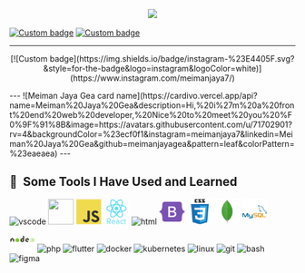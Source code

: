 <p align="center">
  <img src="https://capsule-render.vercel.app/api?text=Hey Everyone!🕹️&animation=fadeIn&type=waving&color=gradient&height=100"/>
</p>

[![Custom badge](https://img.shields.io/badge/linkedin-%230077B5.svg?&style=for-the-badge&logo=linkedin&logoColor=white)](https://www.linkedin.com/in/meiman-jaya-gea-530280184/)
[![Custom badge](https://img.shields.io/badge/Website-FF7139?style=for-the-badge&logo=Firefox-Browser&logoColor=white)](https://meimanjayagea.com/)

---
<p align="center">
[![Custom badge](https://img.shields.io/badge/instagram-%23E4405F.svg?&style=for-the-badge&logo=instagram&logoColor=white)](https://www.instagram.com/meimanjaya7/)
</p>
---
![Meiman Jaya Gea card name](https://cardivo.vercel.app/api?name=Meiman%20Jaya%20Gea&description=Hi,%20i%27m%20a%20front%20end%20web%20developer,%20Nice%20to%20meet%20you%20%F0%9F%91%8B&image=https://avatars.githubusercontent.com/u/71702901?rv=4&backgroundColor=%23ecf0f1&instagram=meimanjaya7&linkedin=Meiman%20Jaya%20Gea&github=meimanjayagea&pattern=leaf&colorPattern=%23eaeaea)
---

<h2> 🚀 &nbsp;Some Tools I Have Used and Learned</h2>
<p align="left">
<img src="https://cdn.jsdelivr.net/gh/devicons/devicon/icons/vscode/vscode-original.svg" alt="vscode" width="45" height="45"/>
<img src="https://cdn.jsdelivr.net/gh/devicons/devicon/icons/cplusplus/cplusplus-original.svg" width="45" height="45"/>
<img src="https://raw.githubusercontent.com/devicons/devicon/master/icons/javascript/javascript-original.svg" alt="javascript" width="45" height="45" />
<img src="https://raw.githubusercontent.com/devicons/devicon/master/icons/react/react-original-wordmark.svg" alt="react" width="45" height="45" />
<img src="https://cdn.jsdelivr.net/gh/devicons/devicon/icons/html5/html5-original.svg" alt="html" width="45" height="45"/>
<img src="https://raw.githubusercontent.com/devicons/devicon/master/icons/bootstrap/bootstrap-plain.svg" alt="bootstrap" width="45" height="45" />
<img src="https://raw.githubusercontent.com/devicons/devicon/master/icons/css3/css3-original-wordmark.svg" alt="css3" width="45" height="45" />
<img src="https://raw.githubusercontent.com/devicons/devicon/master/icons/mongodb/mongodb-original.svg" alt="mongodb" width="45" height="45" />
<img src="https://raw.githubusercontent.com/devicons/devicon/master/icons/mysql/mysql-original-wordmark.svg" alt="mysql" width="45" height="45" />
<img src="https://raw.githubusercontent.com/devicons/devicon/master/icons/nodejs/nodejs-original-wordmark.svg" alt="nodejs" width="45" height="45" />
<img src="https://cdn.jsdelivr.net/gh/devicons/devicon/icons/php/php-original.svg" alt="php" width="45" height="45"/>
<img src="https://cdn.jsdelivr.net/gh/devicons/devicon/icons/flutter/flutter-original.svg" alt="flutter" width="45" height="45"/>
<img src="https://cdn.jsdelivr.net/gh/devicons/devicon/icons/docker/docker-original.svg" alt="docker" width="45" height="45"/>
<img src="https://cdn.jsdelivr.net/gh/devicons/devicon/icons/kubernetes/kubernetes-plain.svg" alt="kubernetes" width="45" height="45"/>
<img src="https://cdn.jsdelivr.net/gh/devicons/devicon/icons/linux/linux-original.svg" alt="linux" width="45" height="45"/>       
<img src="https://cdn.jsdelivr.net/gh/devicons/devicon/icons/git/git-original.svg" alt="git" width="45" height="45"/>
<img src="https://cdn.jsdelivr.net/gh/devicons/devicon/icons/bash/bash-original.svg" alt="bash" width="45" height="45"/>
<img src="https://cdn.jsdelivr.net/gh/devicons/devicon/icons/figma/figma-original.svg" alt="figma" width="45" height="45"/>   
</p>
<!-- **meimanjayagea/meimanjayagea** is a ✨ _special_ ✨ repository because its `README.md` (this file) appears on your GitHub profile.

Here are some ideas to get you started:

- 🔭 I’m currently working on ...
- 🌱 I’m currently learning ...
- 👯 I’m looking to collaborate on ...
- 🤔 I’m looking for help with ...
- 💬 Ask me about ...
- 📫 How to reach me: ...
- 😄 Pronouns: ...
- ⚡ Fun fact: ... -->

### 🔥 Streak Stats
<p align="left"><img align="center" src="https://github-readme-streak-stats.herokuapp.com/?user=meimanjayagea&theme=algolia" alt="meiman" /></p>

### 📄 Github Stats
<p align="left">
<a href="https://github.com/meimanjayagea">
  <img height="180em" src="https://github-readme-stats-eight-theta.vercel.app/api?username=meimanjayagea&show_icons=true&theme=algolia&include_all_commits=true&count_private=true"/>
  <img height="180em" src="https://github-readme-stats-eight-theta.vercel.app/api/top-langs/?username=meimanjayagea&layout=compact&langs_count=8&theme=algolia"/>
</a>
</p>

<p align="left">
  <img src="https://capsule-render.vercel.app/api?type=waving&color=gradient&height=100&section=footer"/>
</p>
